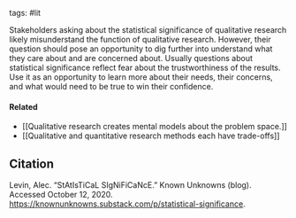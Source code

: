 tags: #lit

Stakeholders asking about the statistical significance of qualitative research likely misunderstand the function of qualitative research. However, their question should pose an opportunity to dig further into understand what they care about and are concerned about. Usually questions about statistical significance reflect fear about the trustworthiness of the results.  Use it as an opportunity to learn more about their needs, their concerns, and what would need to be true to win their confidence. 

#### Related
- [[Qualitative research creates mental models about the problem space.]]
- [[Qualitative and quantitative research methods each have trade-offs]]

## Citation
Levin, Alec. “StAtIsTiCaL SIgNiFiCaNcE.” Known Unknowns (blog). Accessed October 12, 2020. https://knownunknowns.substack.com/p/statistical-significance.

